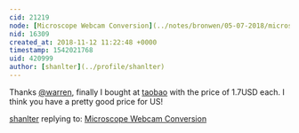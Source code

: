 ```yaml
---
cid: 21219
node: [Microscope Webcam Conversion](../notes/bronwen/05-07-2018/microscope-webcam-conversion)
nid: 16309
created_at: 2018-11-12 11:22:48 +0000
timestamp: 1542021768
uid: 420999
author: [shanlter](../profile/shanlter)
---
```


Thanks [@warren](/profile/warren), finally I bought at [taobao](https://item.taobao.com/item.htm?spm=a1z09.2.0.0.a8b12e8dBqTYt2&id=551933571021&_u=clnda7c796) with the price of 1.7USD each. I think you have a pretty good price for US!

[shanlter](../profile/shanlter) replying to: [Microscope Webcam Conversion](../notes/bronwen/05-07-2018/microscope-webcam-conversion)

